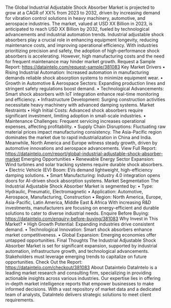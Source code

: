 The Global Industrial Adjustable Shock Absorber Market is projected to grow at a CAGR of XX% from 2023 to 2032, driven by increasing demand for vibration control solutions in heavy machinery, automotive, and aerospace industries. The market, valued at USD XX Billion in 2023, is anticipated to reach USD XX Billion by 2032, fueled by technological advancements and industrial automation trends.
Industrial adjustable shock absorbers play a crucial role in enhancing equipment longevity, reducing maintenance costs, and improving operational efficiency. With industries prioritizing precision and safety, the adoption of high-performance shock absorbers is accelerating. However, high manufacturing costs and the need for frequent maintenance may hinder market growth.
Request a Sample Report: https://dataintelo.com/request-sample/381083
Key Market Drivers
•	Rising Industrial Automation: Increased automation in manufacturing demands reliable shock absorption systems to minimize equipment wear.
•	Growth in Automotive & Aerospace Sectors: Expanding production lines and stringent safety regulations boost demand.
•	Technological Advancements: Smart shock absorbers with IoT integration enhance real-time monitoring and efficiency.
•	Infrastructure Development: Surging construction activities necessitate heavy machinery with advanced damping systems.
Market Restraints
•	High Initial Costs: Advanced shock absorbers require significant investment, limiting adoption in small-scale industries.
•	Maintenance Challenges: Frequent servicing increases operational expenses, affecting profitability.
•	Supply Chain Disruptions: Fluctuating raw material prices impact manufacturing consistency.
The Asia-Pacific region dominates the market due to rapid industrialization in China and India. Meanwhile, North America and Europe witness steady growth, driven by automotive innovations and aerospace advancements.
View Full Report: https://dataintelo.com/report/global-industrial-adjustable-shock-absorber-market
Emerging Opportunities
•	Renewable Energy Sector Expansion: Wind turbines and solar tracking systems require durable shock absorbers.
•	Electric Vehicle (EV) Boom: EVs demand lightweight, high-efficiency damping solutions.
•	Smart Manufacturing: Industry 4.0 integration opens doors for AI-driven shock absorption systems.
Market Segmentation
The Industrial Adjustable Shock Absorber Market is segmented by:
•	Type: Hydraulic, Pneumatic, Electromagnetic
•	Application: Automotive, Aerospace, Manufacturing, Construction
•	Region: North America, Europe, Asia-Pacific, Latin America, Middle East & Africa
With increasing R&D investments, manufacturers are focusing on energy-efficient and durable solutions to cater to diverse industrial needs.
Enquire Before Buying: https://dataintelo.com/enquiry-before-buying/381083
Why Invest in This Market?
•	High Growth Potential: Expanding industries drive consistent demand.
•	Technological Innovation: Smart shock absorbers enhance market competitiveness.
•	Global Expansion: Emerging economies offer untapped opportunities.
Final Thoughts
The Industrial Adjustable Shock Absorber Market is set for significant expansion, supported by industrial automation, infrastructure growth, and technological advancements. Stakeholders must leverage emerging trends to capitalize on future opportunities.
Check Out the Report: https://dataintelo.com/checkout/381083
About Dataintelo
DataIntelo is a leading market research and consulting firm, specializing in providing actionable insights across various industries. Our expertise lies in offering in-depth market intelligence reports that empower businesses to make informed decisions. With a vast repository of market data and a dedicated team of analysts, DataIntelo delivers strategic solutions to meet client requirements.
